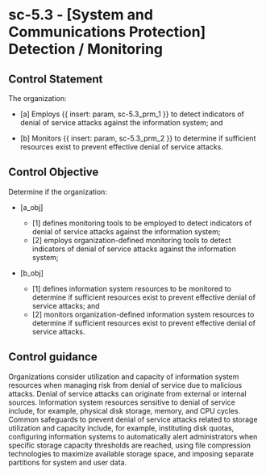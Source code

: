 # sc-5.3 - \[System and Communications Protection\] Detection / Monitoring

## Control Statement

The organization:

- \[a\] Employs {{ insert: param, sc-5.3_prm_1 }} to detect indicators of denial of service attacks against the information system; and

- \[b\] Monitors {{ insert: param, sc-5.3_prm_2 }} to determine if sufficient resources exist to prevent effective denial of service attacks.

## Control Objective

Determine if the organization:

- \[a_obj\]

  - \[1\] defines monitoring tools to be employed to detect indicators of denial of service attacks against the information system;
  - \[2\] employs organization-defined monitoring tools to detect indicators of denial of service attacks against the information system;

- \[b_obj\]

  - \[1\] defines information system resources to be monitored to determine if sufficient resources exist to prevent effective denial of service attacks; and
  - \[2\] monitors organization-defined information system resources to determine if sufficient resources exist to prevent effective denial of service attacks.

## Control guidance

Organizations consider utilization and capacity of information system resources when managing risk from denial of service due to malicious attacks. Denial of service attacks can originate from external or internal sources. Information system resources sensitive to denial of service include, for example, physical disk storage, memory, and CPU cycles. Common safeguards to prevent denial of service attacks related to storage utilization and capacity include, for example, instituting disk quotas, configuring information systems to automatically alert administrators when specific storage capacity thresholds are reached, using file compression technologies to maximize available storage space, and imposing separate partitions for system and user data.
